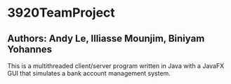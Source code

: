 # 3920TeamProject
## Authors: Andy Le, Illiasse Mounjim, Biniyam Yohannes
This is a  multithreaded client/server program written in Java with a JavaFX GUI that simulates a bank account management system.
